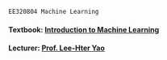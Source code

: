 `EE320804 Machine Learning`

#### Textbook: [Introduction to Machine Learning](https://www.tenlong.com.tw/products/9780262043793)
#### Lecturer: [Prof. Lee-Hter Yao](https://www.ee.ntut.edu.tw/teacher/teacher2.php?tsn=5)

